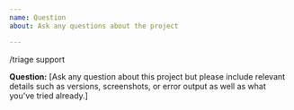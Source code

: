 ```yaml
---
name: Question
about: Ask any questions about the project

---
```


/triage support

**Question:**
[Ask any question about this project but please include relevant details such as versions, screenshots, or error output as well as what you've tried already.]
